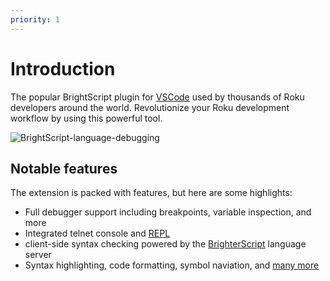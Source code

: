 ```yaml
---
priority: 1
---
```

# Introduction
The popular BrightScript plugin for [VSCode](https://code.visualstudio.com/) used by thousands of Roku developers around the world. Revolutionize your Roku development workflow by using this powerful tool. 

![BrightScript-language-debugging](https://user-images.githubusercontent.com/2544493/78854455-5e08c880-79ef-11ea-8eb4-1f2d74230842.gif)

## Notable features
The extension is packed with features, but here are some highlights:
 - Full debugger support including breakpoints, variable inspection, and more
 - Integrated telnet console and [REPL](https://en.wikipedia.org/wiki/Read%E2%80%93eval%E2%80%93print_loop)
 - client-side syntax checking powered by the [BrighterScript](https://github.com/rokucommunity/brighterscript) language server
 - Syntax highlighting, code formatting, symbol naviation, and [many more](features.html)

